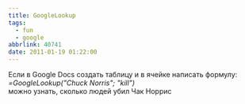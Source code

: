 ```yaml
---
title: GoogleLookup
tags:
  - fun
  - google
abbrlink: 40741
date: 2011-01-19 01:22:00
---
```


Если в Google Docs создать таблицу и в ячейке написать формулу:  
*=GoogleLookup("Chuck Norris"; "kill")*  
можно узнать, сколько людей убил Чак Норрис